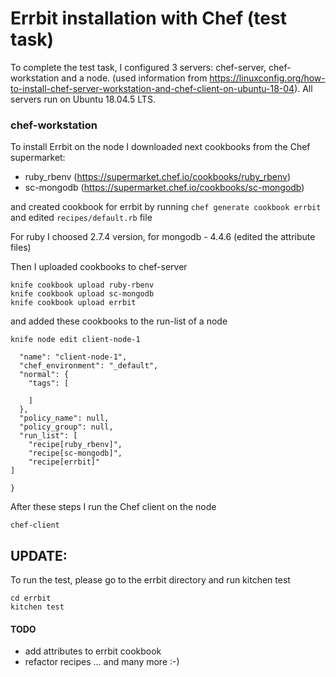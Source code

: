 # Errbit installation with Chef (test task)

To complete the test task, I configured 3 servers: chef-server, chef-workstation and a node. (used information from https://linuxconfig.org/how-to-install-chef-server-workstation-and-chef-client-on-ubuntu-18-04). All servers run on Ubuntu 18.04.5 LTS.

### chef-workstation
To install Errbit on the node I downloaded next cookbooks from the Chef supermarket:
 - ruby_rbenv (https://supermarket.chef.io/cookbooks/ruby_rbenv)
 - sc-mongodb (https://supermarket.chef.io/cookbooks/sc-mongodb)

and created cookbook for errbit by running ```chef generate cookbook errbit``` and edited ```recipes/default.rb``` file

For ruby I choosed 2.7.4 version, for mongodb - 4.4.6 (edited the attribute files)

Then I uploaded cookbooks to chef-server

```
knife cookbook upload ruby-rbenv
knife cookbook upload sc-mongodb
knife cookbook upload errbit
```

and added these cookbooks to the run-list of a node

```knife node edit client-node-1```

```{
  "name": "client-node-1",
  "chef_environment": "_default",
  "normal": {
    "tags": [

    ]
  },
  "policy_name": null,
  "policy_group": null,
  "run_list": [
    "recipe[ruby_rbenv]",
    "recipe[sc-mongodb]",
    "recipe[errbit]"
]

}
```

After these steps I run the Chef client on the node

```chef-client```

## UPDATE:
To run the test, please go to the errbit directory and run kitchen test
```
cd errbit
kitchen test
```

#### TODO
 - add attributes to errbit cookbook
 - refactor recipes
 ... and many more :-)

